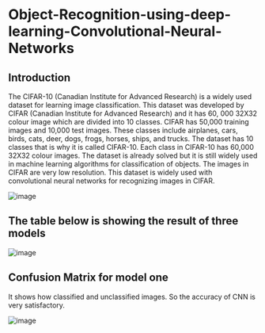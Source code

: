 # Object-Recognition-using-deep-learning-Convolutional-Neural-Networks

## Introduction
The CIFAR-10 (Canadian Institute for Advanced Research) is a widely used dataset for learning image classification. This dataset was developed by CIFAR (Canadian Institute for Advanced Research) and it has 60, 000 32X32 colour image which are divided into 10 classes. CIFAR has 50,000 training images and 10,000 test images. These classes include airplanes, cars, birds, cats, deer, dogs, frogs, horses, ships, and trucks. The dataset has 10 classes that is why it is called CIFAR-10. Each class in CIFAR-10 has 60,000 32X32 colour images. The dataset is already solved but it is still widely used in machine learning algorithms for classification of objects. The images in CIFAR are very low resolution. This dataset is widely used with convolutional neural networks for recognizing images in CIFAR.

![image](https://user-images.githubusercontent.com/81532727/117905804-b2096f00-b2cb-11eb-91cc-622a555670d0.png)

## The table below is showing the result of three models
![image](https://user-images.githubusercontent.com/81532727/117906050-175d6000-b2cc-11eb-9544-832978105e27.png)

## Confusion Matrix for model one 
It shows how classified and unclassified images. So the accuracy of CNN is very satisfactory.

![image](https://user-images.githubusercontent.com/81532727/117906197-5ee3ec00-b2cc-11eb-8b10-e95a14ea4c9e.png)


